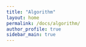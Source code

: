 ```yaml
---
title: "Algorithm"
layout: home
permalink: /docs/algorithm/
author_profile: true
sidebar_main: true
---
```

